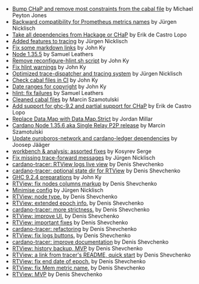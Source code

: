 - [Bump CHaP and remove most constraints from the cabal file](https://github.com/input-output-hk/cardano-node/pull/5012) by Michael Peyton Jones
- [Backward compatibility for Prometheus metrics names](https://github.com/input-output-hk/cardano-node/pull/4955) by Jürgen Nicklisch
- [Take all dependencies from Hackage or CHaP](https://github.com/input-output-hk/cardano-node/pull/4921) by Erik de Castro Lopo
- [Added features to tracing](https://github.com/input-output-hk/cardano-node/pull/4908) by Jürgen Nicklisch
- [Fix some markdown links](https://github.com/input-output-hk/cardano-node/pull/4882) by John Ky
- [Node 1.35.5](https://github.com/input-output-hk/cardano-node/pull/4851) by Samuel Leathers
- [Remove reconfigure-hlint.sh script](https://github.com/input-output-hk/cardano-node/pull/4838) by John Ky
- [Fix hlint warnings](https://github.com/input-output-hk/cardano-node/pull/4837) by John Ky
- [Optimized trace-dispatcher and tracing system](https://github.com/input-output-hk/cardano-node/pull/4811) by Jürgen Nicklisch
- [Check cabal files in CI](https://github.com/input-output-hk/cardano-node/pull/4766) by John Ky
- [Date ranges for copyright](https://github.com/input-output-hk/cardano-node/pull/4755) by John Ky
- [hlint: fix failures](https://github.com/input-output-hk/cardano-node/pull/4733) by Samuel Leathers
- [Cleaned cabal files](https://github.com/input-output-hk/cardano-node/pull/4710) by Marcin Szamotulski
- [Add support for ghc-9.2 and partial support for CHaP](https://github.com/input-output-hk/cardano-node/pull/4701) by Erik de Castro Lopo
- [Replace Data.Map with Data.Map.Strict](https://github.com/input-output-hk/cardano-node/pull/4675) by Jordan Millar
- [Cardano Node 1.35.6 aka Single Relay P2P release](https://github.com/input-output-hk/cardano-node/pull/4612) by Marcin Szamotulski
- [Update ouroboros-network and cardano-ledger dependencies](https://github.com/input-output-hk/cardano-node/pull/4608) by Joosep Jääger
- [workbench & analysis: assorted fixes](https://github.com/input-output-hk/cardano-node/pull/4582) by Kosyrev Serge
- [Fix missing trace-forward messages](https://github.com/input-output-hk/cardano-node/pull/4581) by Jürgen Nicklisch
- [cardano-tracer: RTView logs live view](https://github.com/input-output-hk/cardano-node/pull/4531) by Denis Shevchenko
- [cardano-tracer: optional state dir for RTView](https://github.com/input-output-hk/cardano-node/pull/4524) by Denis Shevchenko
- [GHC 9.2.4 preparations](https://github.com/input-output-hk/cardano-node/pull/4504) by John Ky
- [RTView: fix nodes columns markup](https://github.com/input-output-hk/cardano-node/pull/4420) by Denis Shevchenko
- [Minimise config](https://github.com/input-output-hk/cardano-node/pull/4351) by Jürgen Nicklisch
- [RTView: node type.](https://github.com/input-output-hk/cardano-node/pull/4323) by Denis Shevchenko
- [RTView: extended epoch info.](https://github.com/input-output-hk/cardano-node/pull/4293) by Denis Shevchenko
- [cardano-tracer: more strictness.](https://github.com/input-output-hk/cardano-node/pull/4283) by Denis Shevchenko
- [RTView: improve UI.](https://github.com/input-output-hk/cardano-node/pull/4278) by Denis Shevchenko
- [RTView: important fixes](https://github.com/input-output-hk/cardano-node/pull/4259) by Denis Shevchenko
- [cardano-tracer: refactoring](https://github.com/input-output-hk/cardano-node/pull/4233) by Denis Shevchenko
- [RTView: fix logs buttons.](https://github.com/input-output-hk/cardano-node/pull/4210) by Denis Shevchenko
- [cardano-tracer: improve documentation](https://github.com/input-output-hk/cardano-node/pull/4207) by Denis Shevchenko
- [RTView: history backup, MVP](https://github.com/input-output-hk/cardano-node/pull/4192) by Denis Shevchenko
- [RTView: a link from tracer's README, quick start](https://github.com/input-output-hk/cardano-node/pull/4175) by Denis Shevchenko
- [RTView: fix end date of epoch.](https://github.com/input-output-hk/cardano-node/pull/4159) by Denis Shevchenko
- [RTView: fix Mem metric name.](https://github.com/input-output-hk/cardano-node/pull/4158) by Denis Shevchenko
- [RTView: MVP](https://github.com/input-output-hk/cardano-node/pull/4105) by Denis Shevchenko

